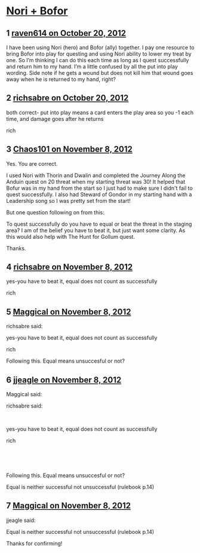 # [Nori + Bofor](https://community.fantasyflightgames.com/topic/73062-nori-bofor/)

## 1 [raven614 on October 20, 2012](https://community.fantasyflightgames.com/topic/73062-nori-bofor/?do=findComment&comment=712590)

I have been using Nori (hero) and Bofor (ally) together. I pay one resource to bring Bofor into play for questing and using Nori ability to lower my treat by one. So I’m thinking I can do this each time as long as I quest successfully and return him to my hand. I’m a little confused by all the put into play wording. Side note if he gets a wound but does not kill him that wound goes away when he is returned to my hand, right?



## 2 [richsabre on October 20, 2012](https://community.fantasyflightgames.com/topic/73062-nori-bofor/?do=findComment&comment=712612)

both correct- put into play means a card enters the play area so you -1 each time, and damage goes after he returns

rich

## 3 [Chaos101 on November 8, 2012](https://community.fantasyflightgames.com/topic/73062-nori-bofor/?do=findComment&comment=720331)

Yes. You are correct.

I used Nori with Thorin and Dwalin and completed the Journey Along the Anduin quest on 20 threat when my starting threat was 30! It helped that Bofur was in my hand from the start so I just had to make sure I didn't fail to quest successfully. I also had Steward of Gondor in my starting hand with a Leadership song so I was pretty set from the start!

But one question following on from this:

To quest successfully do you have to equal or beat the threat in the staging area? I am of the belief you have to beat it, but just want some clarity. As this would also help with The Hunt for Gollum quest.

Thanks.

## 4 [richsabre on November 8, 2012](https://community.fantasyflightgames.com/topic/73062-nori-bofor/?do=findComment&comment=720333)

yes-you have to beat it, equal does not count as successfully

rich

## 5 [Maggical on November 8, 2012](https://community.fantasyflightgames.com/topic/73062-nori-bofor/?do=findComment&comment=720367)

richsabre said:

yes-you have to beat it, equal does not count as successfully

rich



Following this. Equal means unsuccesful or not?

## 6 [jjeagle on November 8, 2012](https://community.fantasyflightgames.com/topic/73062-nori-bofor/?do=findComment&comment=720421)

Maggical said:

richsabre said:

 

yes-you have to beat it, equal does not count as successfully

rich

 

 

Following this. Equal means unsuccesful or not?



Equal is neither successful not unsuccessful (rulebook p.14)

## 7 [Maggical on November 8, 2012](https://community.fantasyflightgames.com/topic/73062-nori-bofor/?do=findComment&comment=720431)

jjeagle said:

Equal is neither successful not unsuccessful (rulebook p.14)

Thanks for confirming!

